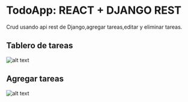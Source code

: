 # TodoApp: REACT + DJANGO REST
Crud usando api rest de Django,agregar tareas,editar y eliminar tareas.

## Tablero de tareas
![alt text](https://user-images.githubusercontent.com/33006607/60941179-bd407d80-a2a3-11e9-9076-29428ed3893d.png)
## Agregar tareas
![alt text](https://user-images.githubusercontent.com/33006607/60941260-29bb7c80-a2a4-11e9-957c-afc155bc646f.png)
